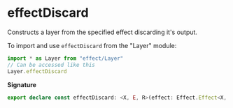 # effectDiscard

Constructs a layer from the specified effect discarding it's output.

To import and use `effectDiscard` from the "Layer" module:

```ts
import * as Layer from "effect/Layer"
// Can be accessed like this
Layer.effectDiscard
```

**Signature**

```ts
export declare const effectDiscard: <X, E, R>(effect: Effect.Effect<X, E, R>) => Layer<never, E, R>
```
